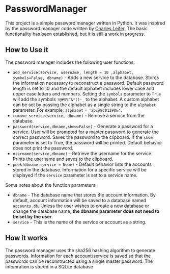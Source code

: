 # PasswordManager
This project is a simple password manager written in Python. It was inspired by the password manager code written by [Charles Leifer](http://charlesleifer.com/blog/creating-a-personal-password-manager/). The basic functionality has been established, but it is still a work in progress.

## How to Use it
The password manager includes the following user functions:

- `add_service(service, username, length = 10 ,alphabet, symbols=False, dbname)` - Adds a new service to the database. Stores the information necessary to reconstruct a password. Default password length is set to 10 and the default alphabet includes lower case and upper case letters and numbers. Setting the `symbols` parameter to `True` will add the symbols `!@#$%^&*()-_` to the alphabet. A custom alphabet can be set by passing the alphabet as a single string to the `alphabet` parameter. For example, `alphabet` = `'abcABC012#$&'`.
- `remove_service(service, dbname)` - Remove a service from the database.
- `password(service,dbname,show=False)` - Generate a password for a service. User will be prompted for a master password to generate the correct password. Saves the password to the clipboard. If the `show` parameter is set to True, the password will be printed. Default behavior does not print the password.
- `username(service,dbname)` - Retrieve the username for the service. Prints the username and saves to the clipboard.
- `peek(dbname,service = None)` - Default behavior lists the accounts stored in the database. Information for a specific service will be displayed if the `service` parameter is set to a service name.

Some notes about the function parameters:
- `dbname` - The database name that stores the account information. By default, account information will be saved to a database named `accounts.db`. Unless the user wishes to create a new database or change the database name, **the dbname parameter does not need to be set by the user**.
- `service` - This is the name of the service or account as a string.

## How it works
The password manager uses the sha256 hashing algorithm to generate passwords. Information for each account/service is saved so that the passwords can be reconstructed using a single master password. The infomration is stored in a SQLite database
